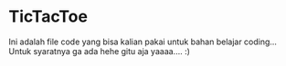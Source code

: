 # TicTacToe

Ini adalah file code yang bisa kalian pakai untuk bahan belajar coding... Untuk syaratnya ga ada hehe gitu aja yaaaa.... :)
